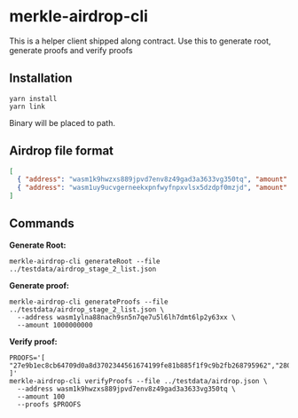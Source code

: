 merkle-airdrop-cli
==================

This is a helper client shipped along contract.
Use this to generate root, generate proofs and verify proofs

## Installation

```shell
yarn install
yarn link
```

Binary will be placed to path.

## Airdrop file format

```json
[
  { "address": "wasm1k9hwzxs889jpvd7env8z49gad3a3633vg350tq", "amount": "100"},
  { "address": "wasm1uy9ucvgerneekxpnfwyfnpxvlsx5dzdpf0mzjd", "amount": "1010"},
]
```

## Commands

**Generate Root:**
```shell
merkle-airdrop-cli generateRoot --file ../testdata/airdrop_stage_2_list.json
```

**Generate proof:**
```shell
merkle-airdrop-cli generateProofs --file ../testdata/airdrop_stage_2_list.json \
  --address wasm1ylna88nach9sn5n7qe7u5l6lh7dmt6lp2y63xx \
  --amount 1000000000
```

**Verify proof:**
```shell
PROOFS='[ "27e9b1ec8cb64709d0a8d3702344561674199fe81b885f1f9c9b2fb268795962","280777995d054081cbf208bccb70f8d736c1766b81d90a1fd21cd97d2d83a5cc","3946ea1758a5a2bf55bae1186168ad35aa0329805bc8bff1ca3d51345faec04a"
]'
merkle-airdrop-cli verifyProofs --file ../testdata/airdrop.json \
  --address wasm1k9hwzxs889jpvd7env8z49gad3a3633vg350tq \
  --amount 100
  --proofs $PROOFS
```
